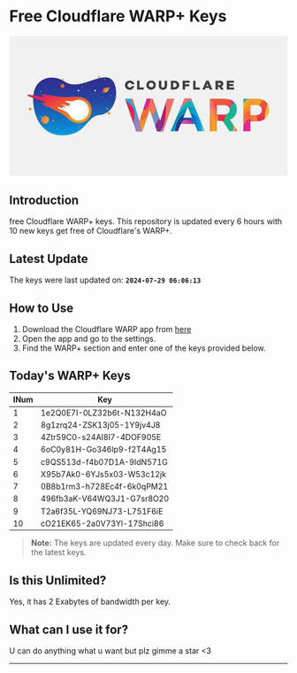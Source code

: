 
# Free Cloudflare WARP+ Keys

![Banner](asset/IMG_20240629_142710_129.jpg)

## Introduction

free Cloudflare WARP+ keys. This repository is updated every 6 hours with 10 new keys get free of Cloudflare's WARP+.

## Latest Update

The keys were last updated on: **`2024-07-29 06:06:13`**

## How to Use

1. Download the Cloudflare WARP app from [here](https://1.1.1.1/)
2. Open the app and go to the settings.
3. Find the WARP+ section and enter one of the keys provided below.

## Today's WARP+ Keys

| INum | Key |
|-------|-----|
| 1     | 1e2Q0E7I-0LZ32b6t-N132H4aO               |
| 2     | 8g1zrq24-ZSK13j05-1Y9jv4J8               |
| 3     | 4Ztr59C0-s24AI8l7-4DOF905E               |
| 4     | 6oC0y81H-Go346lp9-f2T4Ag15               |
| 5     | c9QS513d-f4b07D1A-9IdN571G               |
| 6     | X95b7Ak0-6YJs5x03-W53c12jk               |
| 7     | 0B8b1rm3-h728Ec4f-6k0qPM21               |
| 8     | 496fb3aK-V64WQ3J1-G7sr8O20               |
| 9     | T2a6f35L-YQ69NJ73-L751F6iE               |
| 10    | cO21EK65-2a0V73Yl-17Shci86               |


> **Note:** The keys are updated every day. Make sure to check back for the latest keys.

## Is this Unlimited?

Yes, it has 2 Exabytes of bandwidth per key.

## What can I use it for?
U can do anything what u want but plz gimme a star <3

---

